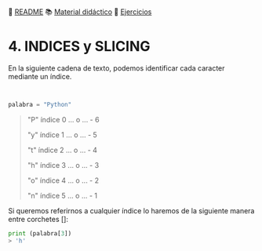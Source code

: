 :page_with_curl: [README](../README.md) :books: [Material didáctico](/documentation/indicedocu.md) :pencil: [Ejercicios](/tests/indicetests.md)


# 4. INDICES y SLICING

En la siguiente cadena de texto, podemos identificar cada caracter mediante un índice.
````python


palabra = "Python"
````

>"P" índice 0  ... o ...  - 6
>
>"y" índice 1 ...  o ...  - 5
>
>"t" índice 2 ...  o ...  - 4
>
>"h" índice 3 ...  o ...  - 3
>
>"o" índice 4 ...  o  ... - 2
>
>"n" índice 5 ...  o ...  - 1

Si queremos referirnos a cualquier índice lo haremos de la siguiente manera entre corchetes []:
````python
print (palabra[3])
> 'h'
````